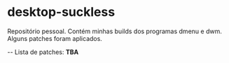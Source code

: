 # desktop-suckless
  Repositório pessoal. Contém minhas builds dos programas dmenu e dwm. Alguns patches foram aplicados.

--
Lista de patches: **TBA**
